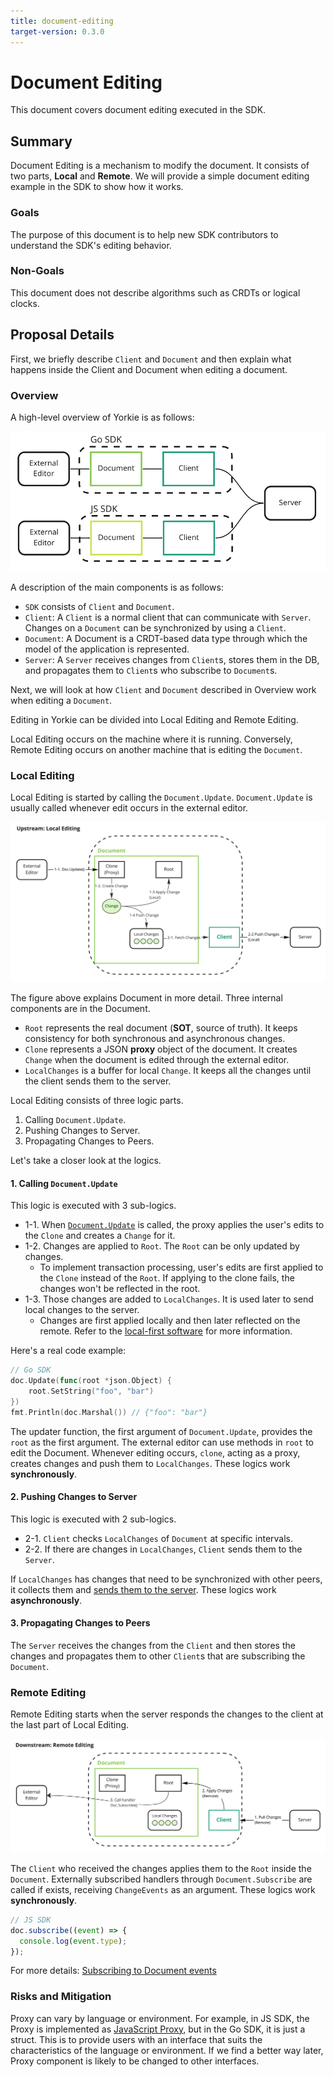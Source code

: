 ```yaml
---
title: document-editing
target-version: 0.3.0
---
```


# Document Editing

This document covers document editing executed in the SDK.

## Summary

Document Editing is a mechanism to modify the document. It consists of two parts, **Local** and **Remote**.
We will provide a simple document editing example in the SDK to show how it works.

### Goals

The purpose of this document is to help new SDK contributors to understand the SDK's editing behavior.

### Non-Goals

This document does not describe algorithms such as CRDTs or logical clocks.

## Proposal Details

First, we briefly describe `Client` and `Document` and then explain what happens inside the Client and Document when editing a document.

### Overview

A high-level overview of Yorkie is as follows:

![document-editing-overview](media/document-editing-overview.png)

A description of the main components is as follows:

- `SDK` consists of `Client` and `Document`.
- `Client`: A `Client` is a normal client that can communicate with `Server`. Changes on a `Document` can be synchronized by using a `Client`.
- `Document`: A Document is a CRDT-based data type through which the model of the application is represented.
- `Server`: A `Server` receives changes from `Client`s, stores them in the DB, and propagates them to `Client`s who subscribe to `Document`s.

Next, we will look at how `Client` and `Document` described in Overview work when editing a `Document`.

Editing in Yorkie can be divided into Local Editing and Remote Editing.

Local Editing occurs on the machine where it is running. Conversely, Remote Editing occurs on another machine that is editing the `Document`.

### Local Editing

Local Editing is started by calling the `Document.Update`. `Document.Update` is usually called whenever edit occurs in the external editor.

![document-editing-upstream](media/document-editing-upstream.png)

The figure above explains Document in more detail. Three internal components are in the Document.

- `Root` represents the real document (**SOT**, source of truth). It keeps consistency for both synchronous and asynchronous changes.
- `Clone` represents a JSON **proxy** object of the document. It creates `Change` when the document is edited through the external editor.
- `LocalChanges` is a buffer for local `Change`. It keeps all the changes until the client sends them to the server.

Local Editing consists of three logic parts.

1. Calling `Document.Update`.
2. Pushing Changes to Server.
3. Propagating Changes to Peers.

Let's take a closer look at the logics.

#### 1. Calling `Document.Update`

This logic is executed with 3 sub-logics.

- 1-1. When [`Document.Update`](https://github.com/yorkie-team/yorkie/blob/3d3123f6e96a91db935ece49a29701360e764392/pkg/document/document.go#L53-L83) is called, the proxy applies the user's edits to the `Clone` and creates a `Change` for it.
- 1-2. Changes are applied to `Root`. The `Root` can be only updated by changes.
  - To implement transaction processing, user's edits are first applied to the `Clone` instead of the `Root`. If applying to the clone fails, the changes won't be reflected in the root.
- 1-3. Those changes are added to `LocalChanges`. It is used later to send local changes to the server.
  - Changes are first applied locally and then later reflected on the remote. Refer to the [local-first software](https://www.inkandswitch.com/local-first/) for more information.

Here's a real code example:

```go
// Go SDK
doc.Update(func(root *json.Object) {
    root.SetString("foo", "bar")
})
fmt.Println(doc.Marshal()) // {"foo": "bar"}
```

The updater function, the first argument of `Document.Update`, provides the `root` as the first argument. The external editor can use methods in `root` to edit the Document. Whenever editing occurs, `clone`, acting as a proxy, creates changes and push them to `LocalChanges`. These logics work **synchronously**.

#### 2. Pushing Changes to Server

This logic is executed with 2 sub-logics.

- 2-1. `Client` checks `LocalChanges` of `Document` at specific intervals.
- 2-2. If there are changes in `LocalChanges`, `Client` sends them to the `Server`.

If `LocalChanges` has changes that need to be synchronized with other peers, it collects them and [sends them to the server](https://github.com/yorkie-team/yorkie/blob/3d3123f6e96a91db935ece49a29701360e764392/client/client.go#L544-L552). These logics work **asynchronously**.

#### 3. Propagating Changes to Peers

The `Server` receives the changes from the `Client` and then stores the changes and propagates them to other `Client`s that are subscribing the `Document`.

### Remote Editing

Remote Editing starts when the server responds the changes to the client at the last part of Local Editing.

![document-editing-downstream](media/document-editing-downstream.png)

The `Client` who received the changes applies them to the `Root` inside the `Document`. Externally subscribed handlers through `Document.Subscribe` are called if exists, receiving `ChangeEvents` as an argument. These logics work **synchronously**.

```js
// JS SDK
doc.subscribe((event) => {
  console.log(event.type);
});
```

For more details: [Subscribing to Document events](https://yorkie.dev/docs/js-sdk#subscribing-to-document-events)

### Risks and Mitigation

Proxy can vary by language or environment. For example, in JS SDK, the Proxy is implemented as [JavaScript Proxy](https://developer.mozilla.org/en-US/docs/Web/JavaScript/Reference/Global_Objects/Proxy), but in the Go SDK, it is just a struct.
This is to provide users with an interface that suits the characteristics of the language or environment. If we find a better way later, Proxy component is likely to be changed to other interfaces.
